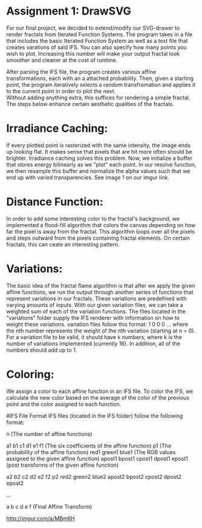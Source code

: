# Assignment 1: DrawSVG
For our final project, we decided to extend/modify our SVG-drawer to render fractals from Iterated Function Systems.
The program takes in a file that includes the basic Iterated Function System as well as a text file that creates varations of said IFS.
You can also specify how many points you wish to plot. Increasing this number will make your output fractal look smoother and cleaner at the cost 
of runtime.

After parsing the IFS file, the program creates various affine transformations, each with an a attached probability.
Then, given a starting point, the program iteratively selects a random transfromation and applies it to the current point in order to plot the next.  
Without adding anything extra, this suffices for rendering a simple fractal. The steps below enhance certain aesthetic qualities of the fractals.

# Irradiance Caching:
If every plotted point is rasterized with the same intensity, the image ends up looking flat. It makes sense that pixels that are hit more often should be brighter. Irradiance caching solves this problem. Now, we initialize a buffer that stores energy bilinearly as we "plot" each point. In our resolve function, we then resample this buffer and normalize the alpha values such that we end up with varied transparencies. See image 1 on our imgur link.

# Distance Function:
In order to add some interesting color to the fractal's background, we implemented a flood-fill algorithm that colors the canvas depending on how far the pixel is away from the fractal. This algorithm loops over all the pixels and steps outward from the pixels containing fractal elements. On certain fractals, this can ceate an interesting pattern. 

# Variations:
The basic idea of the fractal flame algorithm is that after we apply the given affine functions, we run the output through another series of functions that represent variations in our fractals. These variations are predefined with varying amounts of inputs. With our given variation files, we can take a weighted sum of each of the variation functions. The files located in the "variations" folder supply the IFS renderer with information on how to weight these variations.
variation files follow this format:
1
0
0
0
...
where the nth number represents the weight of the nth variation (starting at n = 0). For a variation file to be valid, it should have k numbers, where k is the number of variations implemented (currently 16). In addition, all of the numbers should add up to 1.

# Coloring:
We assign a color to each affine function in an IFS file. To color the IFS, we calculate the new color based on the average of the color of the previous point and the color assigned to each function.

#IFS File Format
IFS files (located in the IFS folder) follow the following format:

n                  (The number of affine functions)

a1 b1 c1 d1 e1 f1  (The six coefficients of the affine function)
p1                 (The probability of the affine function)
red1 green1 blue1  (The RGB values assigned to the given affine function)
apost1 bpost1 cpost1 dpost1 epost1  (post transforms of the given affine function)

a2 b2 c2 d2 e2 f2
p2
red2 green2 blue2
apost2 bpost2 cpost2 dpost2 epost2

...

a b c d e f (Final Affine Transform)



<http://imgur.com/a/MBm6H>
